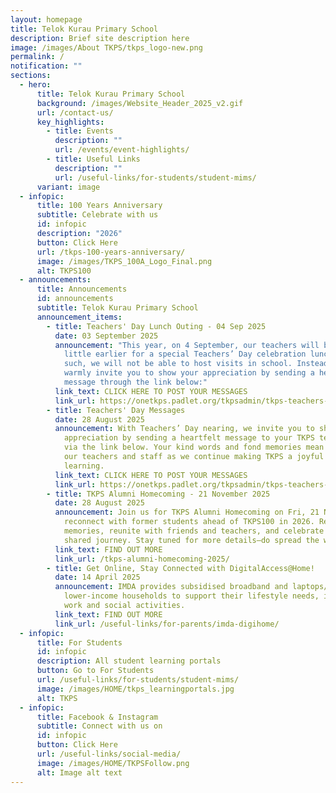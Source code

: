 ```yaml
---
layout: homepage
title: Telok Kurau Primary School
description: Brief site description here
image: /images/About TKPS/tkps_logo-new.png
permalink: /
notification: ""
sections:
  - hero:
      title: Telok Kurau Primary School
      background: /images/Website_Header_2025_v2.gif
      url: /contact-us/
      key_highlights:
        - title: Events
          description: ""
          url: /events/event-highlights/
        - title: Useful Links
          description: ""
          url: /useful-links/for-students/student-mims/
      variant: image
  - infopic:
      title: 100 Years Anniversary
      subtitle: Celebrate with us
      id: infopic
      description: "2026"
      button: Click Here
      url: /tkps-100-years-anniversary/
      image: /images/TKPS_100A_Logo_Final.png
      alt: TKPS100
  - announcements:
      title: Announcements
      id: announcements
      subtitle: Telok Kurau Primary School
      announcement_items:
        - title: Teachers' Day Lunch Outing - 04 Sep 2025
          date: 03 September 2025
          announcement: "This year, on 4 September, our teachers will be heading off a
            little earlier for a special Teachers’ Day celebration lunch. As
            such, we will not be able to host visits in school. Instead, we
            warmly invite you to show your appreciation by sending a heartfelt
            message through the link below:"
          link_text: CLICK HERE TO POST YOUR MESSAGES
          link_url: https://onetkps.padlet.org/tkpsadmin/tkps-teachers-day-2025-5rkqrpgknt4yfh8s
        - title: Teachers' Day Messages
          date: 28 August 2025
          announcement: With Teachers’ Day nearing, we invite you to share your
            appreciation by sending a heartfelt message to your TKPS teachers
            via the link below. Your kind words and fond memories mean a lot to
            our teachers and staff as we continue making TKPS a joyful place for
            learning.
          link_text: CLICK HERE TO POST YOUR MESSAGES
          link_url: https://onetkps.padlet.org/tkpsadmin/tkps-teachers-day-2025-5rkqrpgknt4yfh8s
        - title: TKPS Alumni Homecoming - 21 November 2025
          date: 28 August 2025
          announcement: Join us for TKPS Alumni Homecoming on Fri, 21 Nov 2025, as we
            reconnect with former students ahead of TKPS100 in 2026. Relive
            memories, reunite with friends and teachers, and celebrate our
            shared journey. Stay tuned for more details—do spread the word!
          link_text: FIND OUT MORE
          link_url: /tkps-alumni-homecoming-2025/
        - title: Get Online, Stay Connected with DigitalAccess@Home!
          date: 14 April 2025
          announcement: IMDA provides subsidised broadband and laptops/tablets to
            lower-income households to support their lifestyle needs, including
            work and social activities.
          link_text: FIND OUT MORE
          link_url: /useful-links/for-parents/imda-digihome/
  - infopic:
      title: For Students
      id: infopic
      description: All student learning portals
      button: Go to For Students
      url: /useful-links/for-students/student-mims/
      image: /images/HOME/tkps_learningportals.jpg
      alt: TKPS
  - infopic:
      title: Facebook & Instagram
      subtitle: Connect with us on
      id: infopic
      button: Click Here
      url: /useful-links/social-media/
      image: /images/HOME/TKPSFollow.png
      alt: Image alt text
---
```


